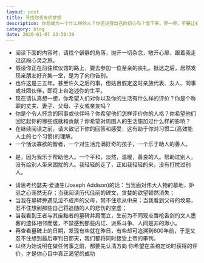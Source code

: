 ```yaml
---
layout: post
title: 寻找你丢失的梦想
description: 你想成为一个什么样的人？你还记得自己的初心吗？慢下来，停一停，不要让初心跟不上你匆忙的脚步。
category: blog
date: 2020-01-07 13:50:39
---
```


* 阅读下面的内容时，请找个僻静的角落，抛开一切杂念，敞开心扉，跟着我走过这段心灵之旅。
* 假设你正在前往殡仪馆的路上，要去参加一位至亲的丧礼。抵达之后，居然发现亲朋友好齐集一堂，是为了向你告别。
* 也许这是三五年，甚至许久之后的事，但姑且假定这时亲族代表、友人、同事或社团伙伴，即将上台追述你的生平。
* 现在请认真想一想，你希望人们对你以及你的生活有什么样的评价？你是个称职的丈夫、妻子、父母、子女或亲友吗？
* 你是个令人怀念的同事或伙伴吗？你希望他们怎样评价你的人格？你希望他们回忆起你的哪些成就和贡献？你希望对周围人的生活施加过什么样的影响？
* 在继续阅读之前，请大致记下你的回答和感受，这有助于你对习惯二(高效能人士的七个习惯)的理解。
* 一个恬淡寡欲的智者，一个对生活充满好奇的孩子，一个乐于助人的善人。
- 是，因为我乐于帮助他人。一个平和，淡然，温暖，善良的人。帮助过别人，没有给别人带来困扰的人。我轻轻的走了，正如我轻轻的来，没有打扰过别人。

* 请思考约瑟夫·爱迪生(Joseph Addison)的话：当我面对伟大人物的墓地，妒忌之心荡然无存；当我阅读历代佳丽的碑文，贪婪的欲望顿然消失；
* 当我在墓碑旁遇见泣不成声的父母，禁不住悲从中来；当我看到父母的坟墓，忍不住想到那些自己将追随的人的悲伤的空虚；
* 当我看到王者与其废黜者的墓碑并肩而立，生前为不同观点唇枪舌剑的文人墨客的遗体相邻而居，不禁感到那些内讧、派系斗争、人间是非的渺小。
* 再查看墓碑上的日期，发现有些就在昨日，有些却可追溯到600年前，于是又忍不住想到最后审判日那天，我们都将同时接受上帝的审判。
* 以终为始说明在做任何事之前，都要先认清方向 你希望在盖棺定论时获得的评价，才是你心目中真正渴望的成功